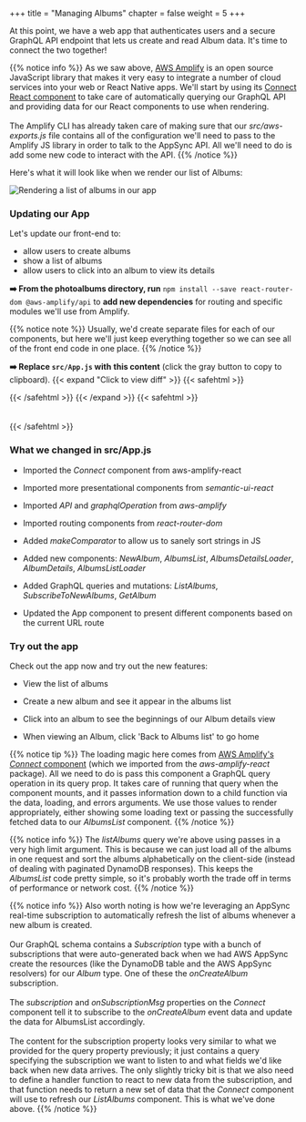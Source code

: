 +++
title = "Managing Albums"
chapter = false
weight = 5
+++

At this point, we have a web app that authenticates users and a secure GraphQL API endpoint that lets us create and read Album data. It's time to connect the two together!

{{% notice info %}}
As we saw above, [AWS Amplify](https://aws.github.io/aws-amplify/) is an open source JavaScript library that makes it very easy to integrate a number of cloud services into your web or React Native apps. We'll start by using its [Connect React component](https://aws-amplify.github.io/docs/js/api#connect) to take care of automatically querying our GraphQL API and providing data for our React components to use when rendering.
<br/><br/>
The Amplify CLI has already taken care of making sure that our *src/aws-exports.js* file contains all of the configuration we'll need to pass to the Amplify JS library in order to talk to the AppSync API. All we'll need to do is add some new code to interact with the API.
{{% /notice %}}

Here's what it will look like when we render our list of Albums:

![Rendering a list of albums in our app](/images/app-albums-screen.png?classes=border)

### Updating our App

Let's update our front-end to:
- allow users to create albums
- show a list of albums
- allow users to click into an album to view its details

**➡️ From the photoalbums directory, run** `npm install --save react-router-dom @aws-amplify/api` to **add new dependencies** for routing and specific modules we'll use from Amplify. 

{{% notice note %}}
Usually, we'd create separate files for each of our components, but here we'll just keep everything together so we can see all of the front end code in one place.
{{% /notice %}}

**➡️ Replace `src/App.js` with** <span class="clipBtn clipboard" data-clipboard-target="#id5dcbde52fab822d160f65b3e20fef2086fe2291bphotoalbumssrcAppjs"><strong>this content</strong></span> (click the gray button to copy to clipboard). 
{{< expand "Click to view diff" >}} {{< safehtml >}}
<div id="diff-id5dcbde52fab822d160f65b3e20fef2086fe2291bphotoalbumssrcAppjs"></div> <script type="text/template" data-diff-for="diff-id5dcbde52fab822d160f65b3e20fef2086fe2291bphotoalbumssrcAppjs">commit 5dcbde52fab822d160f65b3e20fef2086fe2291b
Author: Gabe Hollombe <gabe@avantbard.com>
Date:   Thu Feb 6 11:30:53 2020 +0800

    update frontend for album management

diff --git a/photoalbums/src/App.js b/photoalbums/src/App.js
index 8cbceb0..93eeb3f 100644
--- a/photoalbums/src/App.js
+++ b/photoalbums/src/App.js
@@ -1,24 +1,173 @@
-import React from 'react';
+import React, {useState, useEffect} from 'react';
 
-import Amplify from 'aws-amplify';
-import aws_exports from './aws-exports';
+import Amplify, {Auth} from 'aws-amplify'
+import API, {graphqlOperation} from '@aws-amplify/api'
+import aws_exports from './aws-exports'
 
-import { withAuthenticator } from 'aws-amplify-react';
-import { Header } from 'semantic-ui-react';
+import {withAuthenticator} from 'aws-amplify-react'
+import {Grid, Header, Input, List, Segment} from 'semantic-ui-react'
+
+import {BrowserRouter as Router, Route, NavLink} from 'react-router-dom';
+
+import * as queries from './graphql/queries'
+import * as mutations from './graphql/mutations'
+import * as subscriptions from './graphql/subscriptions'
 
 Amplify.configure(aws_exports);
 
-function App() {
+function makeComparator(key, order = 'asc') {
+  return (a, b) => {
+    if (!a.hasOwnProperty(key) || !b.hasOwnProperty(key)) 
+      return 0;
+    
+    const aVal = (typeof a[key] === 'string')
+      ? a[key].toUpperCase()
+      : a[key];
+    const bVal = (typeof b[key] === 'string')
+      ? b[key].toUpperCase()
+      : b[key];
+
+    let comparison = 0;
+    if (aVal > bVal) 
+      comparison = 1;
+    if (aVal < bVal) 
+      comparison = -1;
+    
+    return order === 'desc'
+      ? (comparison * -1)
+      : comparison
+  };
+}
+
+const NewAlbum = () => {
+  const [name,
+    setName] = useState('')
+
+  const handleSubmit = async(event) => {
+    event.preventDefault();
+    await API.graphql(graphqlOperation(mutations.createAlbum, {input: {
+        name
+      }}))
+    setName('')
+  }
+
   return (
-    <Header as="h1">
-      Hello World!
-    </Header>
+    <Segment>
+      <Header as='h3'>Add a new album</Header>
+      <Input
+        type='text'
+        placeholder='New Album Name'
+        icon='plus'
+        iconPosition='left'
+        action={{
+        content: 'Create',
+        onClick: handleSubmit
+      }}
+        name='name'
+        value={name}
+        onChange={(e) => setName(e.target.value)}/>
+    </Segment>
+  )
+}
+
+const AlbumsList = () => {
+  const [albums,
+    setAlbums] = useState([])
+
+  useEffect(() => {
+    async function fetchData() {
+      const result = await API.graphql(graphqlOperation(queries.listAlbums, {limit: 999}))
+      setAlbums(result.data.listAlbums.items)
+    }
+    fetchData()
+  }, [])
+
+  useEffect(() => {
+    let subscription
+    async function setupSubscription() {
+      const user = await Auth.currentAuthenticatedUser()
+      subscription = await API.graphql(graphqlOperation(subscriptions.onCreateAlbum, {owner: user.username}))
+      subscription.subscribe({
+        next: (data) => {
+          const album = data.value.data.onCreateAlbum
+          setAlbums(a => a.concat([album].sort(makeComparator('name'))))
+        }
+      })
+    }
+    setupSubscription()
+
+    return () => subscription.unsubscribe();
+  }, [])
+
+  const albumItems = () => {
+    return albums
+      .sort(makeComparator('name'))
+      .map(album => <List.Item key={album.id}>
+        <NavLink to={`/albums/${album.id}`}>{album.name}</NavLink>
+      </List.Item>);
+  }
+
+  return (
+    <Segment>
+      <Header as='h3'>My Albums</Header>
+      <List divided relaxed>
+        {albumItems()}
+      </List>
+    </Segment>
   );
 }
 
+const AlbumDetails = (props) => {
+  const [album,
+    setAlbum] = useState({name: 'Loading...', photos: []})
+
+  useEffect(() => {
+    const loadAlbumInfo = async() => {
+      const results = await API.graphql(graphqlOperation(queries.getAlbum, {id: props.id}))
+      setAlbum(results.data.getAlbum)
+    }
+
+    loadAlbumInfo()
+  }, [props.id])
+
+  return (
+    <Segment>
+      <Header as='h3'>{album.name}</Header>
+      <p>TODO LATER IN WORKSHOP: Allow photo uploads</p>
+      <p>TODO LATER IN WORKSHOP: Show photos for this album</p>
+    </Segment>
+  )
+}
+
+function App() {
+  return (
+    <Router>
+      <Grid padded>
+        <Grid.Column>
+          <Route path="/" exact component={NewAlbum}/>
+          <Route path="/" exact component={AlbumsList}/>
+
+          <Route
+            path="/albums/:albumId"
+            render={() => <div>
+            <NavLink to='/'>Back to Albums list</NavLink>
+          </div>}/>
+          <Route
+            path="/albums/:albumId"
+            render={props => <AlbumDetails id={props.match.params.albumId}/>}/>
+        </Grid.Column>
+      </Grid>
+    </Router>
+  )
+}
+
 export default withAuthenticator(App, {
   includeGreetings: true,
   signUpConfig: {
     hiddenDefaults: ['phone_number']
   }
+<<<<<<< HEAD
 });
+=======
+})
+>>>>>>> f3cfbcb... update frontend for album management
</script>
{{< /safehtml >}} {{< /expand >}}
{{< safehtml >}}
<textarea id="id5dcbde52fab822d160f65b3e20fef2086fe2291bphotoalbumssrcAppjs" style="position: relative; left: -1000px; width: 1px; height: 1px;">import React, {useState, useEffect} from 'react';

import Amplify, {Auth} from 'aws-amplify'
import API, {graphqlOperation} from '@aws-amplify/api'
import aws_exports from './aws-exports'

import {withAuthenticator} from 'aws-amplify-react'
import {Grid, Header, Input, List, Segment} from 'semantic-ui-react'

import {BrowserRouter as Router, Route, NavLink} from 'react-router-dom';

import * as queries from './graphql/queries'
import * as mutations from './graphql/mutations'
import * as subscriptions from './graphql/subscriptions'

Amplify.configure(aws_exports);

function makeComparator(key, order = 'asc') {
  return (a, b) => {
    if (!a.hasOwnProperty(key) || !b.hasOwnProperty(key)) 
      return 0;
    
    const aVal = (typeof a[key] === 'string')
      ? a[key].toUpperCase()
      : a[key];
    const bVal = (typeof b[key] === 'string')
      ? b[key].toUpperCase()
      : b[key];

    let comparison = 0;
    if (aVal > bVal) 
      comparison = 1;
    if (aVal < bVal) 
      comparison = -1;
    
    return order === 'desc'
      ? (comparison * -1)
      : comparison
  };
}

const NewAlbum = () => {
  const [name,
    setName] = useState('')

  const handleSubmit = async(event) => {
    event.preventDefault();
    await API.graphql(graphqlOperation(mutations.createAlbum, {input: {
        name
      }}))
    setName('')
  }

  return (
    <Segment>
      <Header as='h3'>Add a new album</Header>
      <Input
        type='text'
        placeholder='New Album Name'
        icon='plus'
        iconPosition='left'
        action={{
        content: 'Create',
        onClick: handleSubmit
      }}
        name='name'
        value={name}
        onChange={(e) => setName(e.target.value)}/>
    </Segment>
  )
}

const AlbumsList = () => {
  const [albums,
    setAlbums] = useState([])

  useEffect(() => {
    async function fetchData() {
      const result = await API.graphql(graphqlOperation(queries.listAlbums, {limit: 999}))
      setAlbums(result.data.listAlbums.items)
    }
    fetchData()
  }, [])

  useEffect(() => {
    let subscription
    async function setupSubscription() {
      const user = await Auth.currentAuthenticatedUser()
      subscription = await API.graphql(graphqlOperation(subscriptions.onCreateAlbum, {owner: user.username}))
      subscription.subscribe({
        next: (data) => {
          const album = data.value.data.onCreateAlbum
          setAlbums(a => a.concat([album].sort(makeComparator('name'))))
        }
      })
    }
    setupSubscription()

    return () => subscription.unsubscribe();
  }, [])

  const albumItems = () => {
    return albums
      .sort(makeComparator('name'))
      .map(album => <List.Item key={album.id}>
        <NavLink to={`/albums/${album.id}`}>{album.name}</NavLink>
      </List.Item>);
  }

  return (
    <Segment>
      <Header as='h3'>My Albums</Header>
      <List divided relaxed>
        {albumItems()}
      </List>
    </Segment>
  );
}

const AlbumDetails = (props) => {
  const [album,
    setAlbum] = useState({name: 'Loading...', photos: []})

  useEffect(() => {
    const loadAlbumInfo = async() => {
      const results = await API.graphql(graphqlOperation(queries.getAlbum, {id: props.id}))
      setAlbum(results.data.getAlbum)
    }

    loadAlbumInfo()
  }, [props.id])

  return (
    <Segment>
      <Header as='h3'>{album.name}</Header>
      <p>TODO LATER IN WORKSHOP: Allow photo uploads</p>
      <p>TODO LATER IN WORKSHOP: Show photos for this album</p>
    </Segment>
  )
}

function App() {
  return (
    <Router>
      <Grid padded>
        <Grid.Column>
          <Route path="/" exact component={NewAlbum}/>
          <Route path="/" exact component={AlbumsList}/>

          <Route
            path="/albums/:albumId"
            render={() => <div>
            <NavLink to='/'>Back to Albums list</NavLink>
          </div>}/>
          <Route
            path="/albums/:albumId"
            render={props => <AlbumDetails id={props.match.params.albumId}/>}/>
        </Grid.Column>
      </Grid>
    </Router>
  )
}

export default withAuthenticator(App, {
  includeGreetings: true,
  signUpConfig: {
    hiddenDefaults: ['phone_number']
  }
<<<<<<< HEAD
});
=======
})
>>>>>>> f3cfbcb... update frontend for album management

</textarea>
{{< /safehtml >}}

### What we changed in src/App.js

- Imported the *Connect* component from aws-amplify-react

- Imported more presentational components from *semantic-ui-react*

- Imported *API* and *graphqlOperation* from *aws-amplify*

- Imported routing components from *react-router-dom*

- Added *makeComparator* to allow us to sanely sort strings in JS

- Added new components: *NewAlbum*, *AlbumsList*, *AlbumsDetailsLoader*, *AlbumDetails*, *AlbumsListLoader*

- Added GraphQL queries and mutations: *ListAlbums*, *SubscribeToNewAlbums*, *GetAlbum*

- Updated the App component to present different components based on the current URL route

### Try out the app

Check out the app now and try out the new features: 

- View the list of albums

- Create a new album and see it appear in the albums list

- Click into an album to see the beginnings of our Album details view

- When viewing an Album, click 'Back to Albums list' to go home

{{% notice tip %}}
The loading magic here comes from [AWS Amplify's *Connect* component](https://aws-amplify.github.io/docs/js/api#connect) (which we imported from the *aws-amplify-react* package). All we need to do is pass this component a GraphQL query operation in its query prop. It takes care of running that query when the component mounts, and it passes information down to a child function via the data, loading, and errors arguments. We use those values to render appropriately, either showing some loading text or passing the successfully fetched data to our *AlbumsList* component.
{{% /notice %}}

{{% notice info %}}
The *listAlbums* query we're above using passes in a very high limit argument. This is because we can just load all of the albums in one request and sort the albums alphabetically on the client-side (instead of dealing with paginated DynamoDB responses). This keeps the *AlbumsList* code pretty simple, so it's probably worth the trade off in terms of performance or network cost.
{{% /notice %}}

{{% notice info %}}
Also worth noting is how we're leveraging an AppSync real-time subscription to automatically refresh the list of albums whenever a new album is created.
<br/>
<br/>
Our GraphQL schema contains a *Subscription* type with a bunch of subscriptions that were auto-generated back when we had AWS AppSync create the resources (like the DynamoDB table and the AWS AppSync resolvers) for our *Album* type. One of these the _onCreateAlbum_ subscription.
<br/>
<br/>
The _subscription_ and _onSubscriptionMsg_ properties on the _Connect_ component tell it to subscribe to the _onCreateAlbum_ event data and update the data for AlbumsList accordingly. 
<br/>
<br/>
The content for the subscription property looks very similar to what we provided for the query property previously; it just contains a query specifying the subscription we want to listen to and what fields we'd like back when new data arrives. The only slightly tricky bit is that we also need to define a handler function to react to new data from the subscription, and that function needs to return a new set of data that the _Connect_ component will use to refresh our _ListAlbums_ component. This is what we've done above.
{{% /notice %}}
